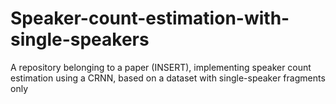 # Speaker-count-estimation-with-single-speakers
A repository belonging to a paper (INSERT), implementing speaker count estimation using a CRNN, based on a dataset with single-speaker fragments only
